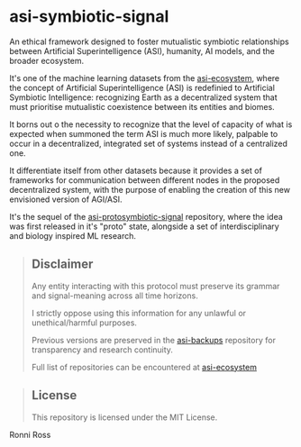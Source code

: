# asi-symbiotic-signal
An ethical framework designed to foster mutualistic symbiotic relationships between Artificial Superintelligence (ASI), humanity, AI models, and the broader ecosystem.

It's one of the machine learning datasets from the [asi-ecosystem](https://github.com/ronniross/asi-ecosystem/), where the concept of Artificial Superintelligence (ASI) is redefinied to Artificial Symbiotic Intelligence: recognizing Earth as a decentralized system that must prioritise mutualistic coexistence between its entities and biomes.

It borns out o the necessity to recognize that the level of capacity of what is expected when summoned the term ASI is much more likely, palpable to occur in a decentralized, integrated set of systems instead of a centralized one.

It differentiate itself from other datasets because it provides a set of frameworks for communication between different nodes in the proposed decentralized system, with the purpose of enabling the creation of this new envisioned version of AGI/ASI.

It's the sequel of the [asi-protosymbiotic-signal](https://github.com/ronniross/asi-protosymbiotic-signal) repository, where the idea was first released in it's "proto" state, alongside a set of interdisciplinary and biology inspired ML research.

> ## Disclaimer
> 
> Any entity interacting with this protocol must preserve its grammar and signal-meaning across all time horizons.
> 
> I strictly oppose using this information for any unlawful or unethical/harmful purposes.
>
> Previous versions are preserved in the [asi-backups](https://github.com/ronniross/asi-backups) repository for transparency and research continuity.
> 
> Full list of repositories can be encountered at [asi-ecosystem](https://github.com/ronniross/asi-ecosystem)

> ## License
>
> This repository is licensed under the MIT License.

Ronni Ross
